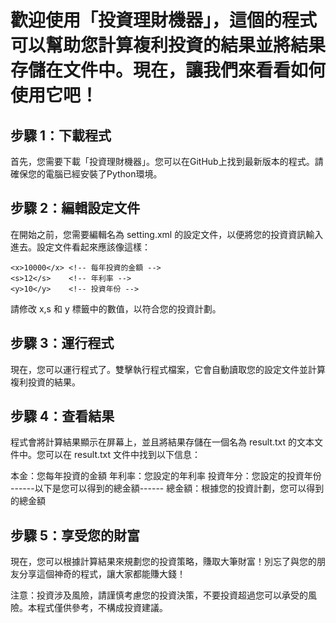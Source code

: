 # 歡迎使用「投資理財機器」，這個的程式可以幫助您計算複利投資的結果並將結果存儲在文件中。現在，讓我們來看看如何使用它吧！

## 步驟 1：下載程式
首先，您需要下載「投資理財機器」。您可以在GitHub上找到最新版本的程式。請確保您的電腦已經安裝了Python環境。

## 步驟 2：編輯設定文件
在開始之前，您需要編輯名為 setting.xml 的設定文件，以便將您的投資資訊輸入進去。設定文件看起來應該像這樣：


    <x>10000</x> <!-- 每年投資的金額 -->
    <s>12</s>    <!-- 年利率 -->
    <y>10</y>    <!-- 投資年份 -->

請修改 x,s 和 y 標籤中的數值，以符合您的投資計劃。
## 步驟 3：運行程式
現在，您可以運行程式了。雙擊執行程式檔案，它會自動讀取您的設定文件並計算複利投資的結果。

## 步驟 4：查看結果
程式會將計算結果顯示在屏幕上，並且將結果存儲在一個名為 result.txt 的文本文件中。您可以在 result.txt 文件中找到以下信息：

本金：您每年投資的金額 年利率：您設定的年利率 投資年分：您設定的投資年份 ------以下是您可以得到的總金額------ 總金額：根據您的投資計劃，您可以得到的總金額

## 步驟 5：享受您的財富
現在，您可以根據計算結果來規劃您的投資策略，賺取大筆財富！別忘了與您的朋友分享這個神奇的程式，讓大家都能賺大錢！


注意：投資涉及風險，請謹慎考慮您的投資決策，不要投資超過您可以承受的風險。本程式僅供參考，不構成投資建議。
